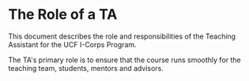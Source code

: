 # The Role of a TA
This document describes the role and responsibilities of the Teaching Assistant for the UCF I-Corps Program.

The TA's primary role is to ensure that the course runs smoothly for the teaching team, students, mentors and advisors.
